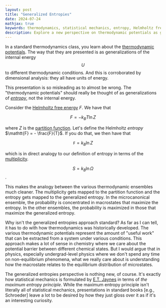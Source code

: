```yaml
---
layout: post
title: "Generalized Entropies"
date: 2024-07-24
mathjax: true
keywords: thermodynamics, statistical mechanics, entropy, Helmholtz free energy, partition function, maximum entropy principle, E.T. Jaynes, thermodynamic potentials
description: Explore a new perspective on thermodynamic potentials as generalizations of entropy rather than internal energy. Learn about the Helmholtz entropy, its relation to the partition function, and how this view aligns with E.T. Jaynes' maximum entropy principle in statistical mechanics.
---
```


In a standard thermodynamics class, you learn about the [thermodynamic potentials](https://en.wikipedia.org/wiki/Thermodynamic_potential). The way that they are presented is as generalizations of the internal energy $$U$$ to different thermodynamic conditions. And this is corroborated by dimensional analysis: they all have units of energy.

This presentation is so misleading as to almost be wrong. The "thermodynamic potentials" should really be thought of as generalizations of *[entropy](https://en.wikipedia.org/wiki/Entropy)*, not the internal energy.

Consider the [Helmholtz free energy](https://en.wikipedia.org/wiki/Helmholtz_free_energy) $F$. We have that

$$F = - k_B T \ln Z$$

where $Z$ is the [partition function](https://en.wikipedia.org/wiki/Partition_function_(statistical_mechanics)). Let's define the Helmholtz *entropy* $\mathtt{F} = - \frac{F}{T}$. If you do that, we then have that

$$\mathtt{F} = k_B \ln Z$$

which is in direct analogy to our definition of entropy in terms of the [multiplicity](https://en.wikipedia.org/wiki/Multiplicity_(statistical_mechanics)).

$$S = k_B \ln \Omega$$.

This makes the analogy between the various thermodynamic ensembles much cleaner. The multiplicity gets mapped to the partition function and the entropy gets mapped to the generalized entropy. In the microcanonical ensemble, the probability is concentrated in macrostates that maximize the entropy. In the other ensembles, the probability is maximized in those that maximize the generalized entropy.

Why isn't the generalized entropies approach standard? As far as I can tell, it has to do with how thermodynamics was historically developed. The various thermodynamic potentials represent the amount of "useful work" that can be extracted from a system under various conditions. This approach makes a lot of sense in chemistry where we care about the potential barrier between different chemical states. But I would argue that in physics, especially undergrad-level physics where we don't spend any time on non-equilibrium phenomena, what we really care about is understanding how the macrostate relates to the equilibrium distribution of microstates.

The generalized entropies perspective is nothing new, of course. It's exactly how statistical mechanics is formulated by [E.T. Jaynes](https://journals.aps.org/pr/abstract/10.1103/PhysRev.106.620) in terms of *the maximum entropy principle*. While the maximum entropy principle isn't literally all of statistical mechanics, presentations in standard books [e.g., Schroeder] leave a lot to be desired by how they just gloss over it as if it's an interesting curiosity.